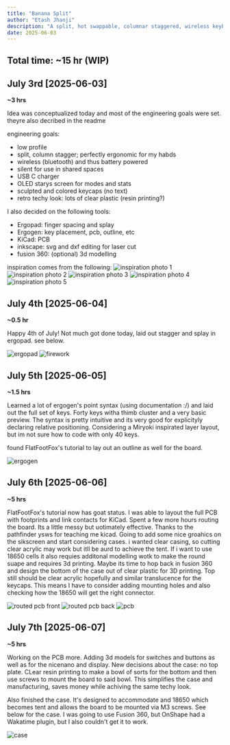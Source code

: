```yaml
---
title: "Banana Split"
author: "Etash Jhanji"
description: "A split, hot swappable, columnar staggered, wireless keyboard custom themed and custom designed for my hand shape and use in programming."
date: 2025-06-03
---
```

**Total time: ~15 hr (WIP)**
---

## July 3rd [2025-06-03]
**~3 hrs**

Idea was conceptualized today and most of the engineering goals were set. theyre also decribed in the readme

engineering goals: 
- low profile
- split, column stagger; perfectly ergonomic for my habds
- wireless (bluetooth) and thus battery powered
- silent for use in shared spaces
- USB C charger
- OLED starys screen for modes and stats
- sculpted and colored keycaps (no text)
- retro techy look: lots of clear plastic (resin printing?)

I also decided on the following tools: 
- Ergopad: finger spacing and splay
- Ergogen: key placement, pcb, outline, etc
- KiCad: PCB
- inkscape: svg and dxf editing for laser cut
- fusion 360: (optional) 3d modelling

inspiration comes from the following: 
![inspiration photo 1](img/IMG_5892.webp)
![inspiration photo 2](img/IMG_5893.webp)
![inspiration photo 3](img/IMG_5894.webp)
![inspiration photo 4](img/IMG_5895.webp)
![inspiration photo 5](img/IMG_5896.webp)

## July 4th [2025-06-04]
**~0.5 hr**

Happy 4th of July! Not much got done today, laid out stagger and splay in ergopad. see below. 

![ergopad](img/ergopad.PNG)
![firework](img/cachedImage.png)

## July 5th [2025-06-05]
**~1.5 hrs**

Learned a lot of ergogen's point syntax (using documentation :/) and laid out the full set of keys. Forty keys witha thimb cluster and a very basic preview. 
The syntax is pretty intuitive and its very good for explicityly declaring relative positioning. 
Considering a Miryoki inspirated layer layout, but im not sure how to code with only 40 keys. 

found FlatFootFox's tutorial to lay out an outline as well for the board. 

![ergogen](img/outline.png)

## July 6th [2025-06-06]
**~5 hrs**

FlatFootFox's tutorial now has goat status. I was able to layout the full PCB with footprints and link contacts for KiCad. Spent a few more hours routing the board. Its a little messy but uotimately effective. Thanks to the pathfinder ysws for teaching me kicad. 
Going to add some nice groahics on the sikscreen and start considering cases. 
i wanted clear casing, so cutting clear acrylic may work but itll be aurd to achieve the tent. If i want to use 18650 cells it also requies additonal modelling wotk to make the round suape and requires 3d printing. Maybe its time to hop back in fusion 360 and design the bottom of the case out of clear plastic for 3D printing. Top still should be clear acrylic hopefully and similar translucence for the keycaps. 
This means I have to consider adding mounting holes and also checking how the 18650 will get the right connector. 

![routed pcb front](img/pcb_routed_f.png)
![routed pcb back](img/pcb_routed_b.png)
![pcb](img/pcb.png)

## July 7th [2025-06-07]
**~5 hrs**

Working on the PCB more. Adding 3d models for switches and buttons as well as for the nicenano and display. New decisions about the case: no top plate. CLear resin printing to make a bowl of sorts for the bottom and then use screws to mount the board to said bowl. This simplifies the case and manufacturing, saves money while achiving the same techy look. 

Also finished the case. It's designed to accommodate and 18650 which becomes tent and allows the board to be mounted via M3 screws. See below for the case. I was going to use Fusion 360, but OnShape had a Wakatime plugin, but I also couldn't get it to work. 

![case](img/case.png)